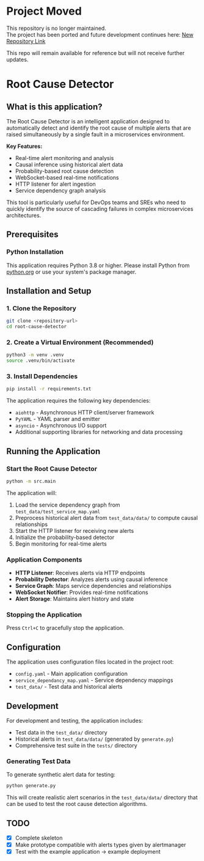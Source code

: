 # Project Moved

This repository is no longer maintained.  
The project has been ported and future development continues here: 
[New Repository Link](https://github.com/sasank-pankam/ARC)

This repo will remain available for reference but will not receive further updates.


# Root Cause Detector

## What is this application?

The Root Cause Detector is an intelligent application designed to automatically detect and identify the root cause of multiple alerts that are raised simultaneously by a single fault in a microservices environment.

**Key Features:**

- Real-time alert monitoring and analysis
- Causal inference using historical alert data
- Probability-based root cause detection
- WebSocket-based real-time notifications
- HTTP listener for alert ingestion
- Service dependency graph analysis

This tool is particularly useful for DevOps teams and SREs who need to quickly identify the source of cascading failures in complex microservices architectures.

## Prerequisites

### Python Installation

This application requires Python 3.8 or higher. Please install Python from [python.org](https://www.python.org/downloads/) or use your system's package manager.

## Installation and Setup

### 1. Clone the Repository

```bash
git clone <repository-url>
cd root-cause-detector
```

### 2. Create a Virtual Environment (Recommended)

```bash
python3 -m venv .venv
source .venv/bin/activate
```

### 3. Install Dependencies

```bash
pip install -r requirements.txt
```

The application requires the following key dependencies:

- `aiohttp` - Asynchronous HTTP client/server framework
- `PyYAML` - YAML parser and emitter
- `asyncio` - Asynchronous I/O support
- Additional supporting libraries for networking and data processing

## Running the Application

### Start the Root Cause Detector

```bash
python -m src.main
```

The application will:

1. Load the service dependency graph from `test_data/test_service_map.yaml`
2. Preprocess historical alert data from `test_data/data/` to compute causal relationships
3. Start the HTTP listener for receiving new alerts
4. Initialize the probability-based detector
5. Begin monitoring for real-time alerts

### Application Components

- **HTTP Listener**: Receives alerts via HTTP endpoints
- **Probability Detector**: Analyzes alerts using causal inference
- **Service Graph**: Maps service dependencies and relationships
- **WebSocket Notifier**: Provides real-time notifications
- **Alert Storage**: Maintains alert history and state

### Stopping the Application

Press `Ctrl+C` to gracefully stop the application.

## Configuration

The application uses configuration files located in the project root:

- `config.yaml` - Main application configuration
- `service_dependancy_map.yaml` - Service dependency mappings
- `test_data/` - Test data and historical alerts

## Development

For development and testing, the application includes:

- Test data in the `test_data/` directory
- Historical alerts in `test_data/data/` (generated by `generate.py`)
- Comprehensive test suite in the `tests/` directory

### Generating Test Data

To generate synthetic alert data for testing:

```bash
python generate.py
```

This will create realistic alert scenarios in the `test_data/data/` directory that can be used to test the root cause detection algorithms.

## TODO

- [x] Complete skeleton
- [x] Make prototype compatible with alerts types given by alertmanager
- [x] Test with the example application -> example deployment
